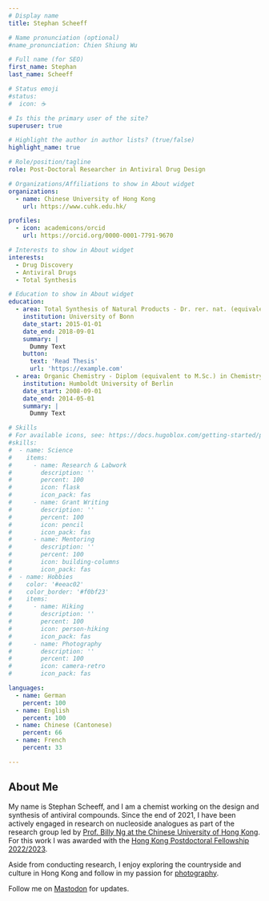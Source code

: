 ```yaml
---
# Display name
title: Stephan Scheeff

# Name pronunciation (optional)
#name_pronunciation: Chien Shiung Wu

# Full name (for SEO)
first_name: Stephan
last_name: Scheeff

# Status emoji
#status:
#  icon: ☕️

# Is this the primary user of the site?
superuser: true

# Highlight the author in author lists? (true/false)
highlight_name: true

# Role/position/tagline
role: Post-Doctoral Researcher in Antiviral Drug Design 

# Organizations/Affiliations to show in About widget
organizations:
  - name: Chinese University of Hong Kong
    url: https://www.cuhk.edu.hk/

profiles:
  - icon: academicons/orcid
    url: https://orcid.org/0000-0001-7791-9670

# Interests to show in About widget
interests:
  - Drug Discovery
  - Antiviral Drugs
  - Total Synthesis

# Education to show in About widget
education:
  - area: Total Synthesis of Natural Products - Dr. rer. nat. (equivalent to PhD)
    institution: University of Bonn
    date_start: 2015-01-01
    date_end: 2018-09-01
    summary: |
      Dummy Text
    button:
      text: 'Read Thesis'
      url: 'https://example.com'
  - area: Organic Chemistry - Diplom (equivalent to M.Sc.) in Chemistry
    institution: Humboldt University of Berlin
    date_start: 2008-09-01
    date_end: 2014-05-01
    summary: |
      Dummy Text

# Skills
# For available icons, see: https://docs.hugoblox.com/getting-started/page-builder/#icons
#skills:
#  - name: Science
#    items:
#      - name: Research & Labwork
#        description: ''
#        percent: 100
#        icon: flask
#        icon_pack: fas
#      - name: Grant Writing
#        description: ''
#        percent: 100
#        icon: pencil
#        icon_pack: fas
#      - name: Mentoring
#        description: ''
#        percent: 100
#        icon: building-columns
#        icon_pack: fas
#  - name: Hobbies
#    color: '#eeac02'
#    color_border: '#f0bf23'
#    items:
#      - name: Hiking
#        description: ''
#        percent: 100
#        icon: person-hiking
#        icon_pack: fas
#      - name: Photography
#        description: ''
#        percent: 100
#        icon: camera-retro
#        icon_pack: fas

languages:
  - name: German
    percent: 100
  - name: English
    percent: 100
  - name: Chinese (Cantonese)
    percent: 66
  - name: French
    percent: 33

---
```


## About Me

My name is Stephan Scheeff, and I am a chemist working on the design and synthesis of antiviral compounds. Since the end of 2021, I have been actively engaged in research on nucleoside analogues as part of the research group led by [Prof. Billy Ng at the Chinese University of Hong Kong](https://www.ngwailung.com/). For this work I was awarded with the [Hong Kong Postdoctoral Fellowship 2022/2023](https://www.ugc.edu.hk/eng/rgc/funding_opport/pdfs/). 

Aside from conducting research, I enjoy exploring the countryside and culture in Hong Kong and follow in my passion for [photography](https://unsplash.com/de/@chromatograph).

Follow me on <a href="https://fediscience.org/@chem_synthesis" rel="me">Mastodon</a> for updates.